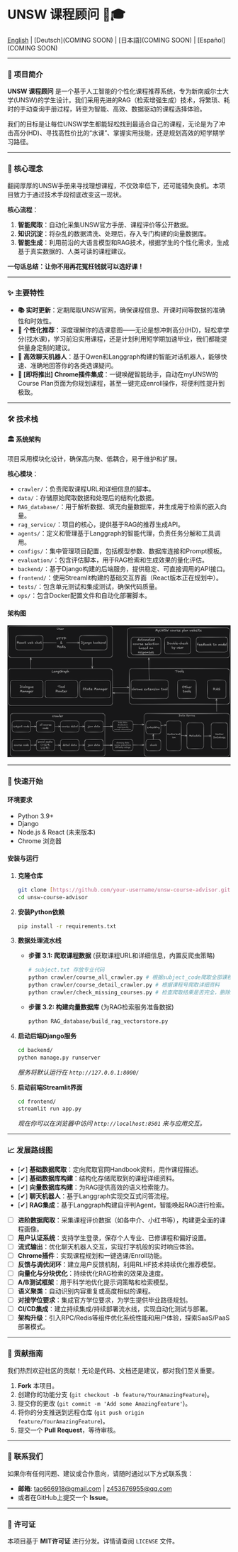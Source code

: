 # UNSW 课程顾问 🤖🎓

[English](./README_EN.md) | [Deutsch](COMING SOON) | [日本語](COMING SOON) | [Español](COMING SOON)

---

### 🌟 项目简介
**UNSW 课程顾问** 是一个基于人工智能的个性化课程推荐系统，专为新南威尔士大学(UNSW)的学生设计。我们采用先进的RAG（检索增强生成）技术，将繁琐、耗时的手动查询手册过程，转变为智能、高效、数据驱动的课程选择体验。

我们的目标是让每位UNSW学生都能轻松找到最适合自己的课程，无论是为了冲击高分(HD)、寻找高性价比的“水课”、掌握实用技能，还是规划高效的短学期学习路径。

---

### 🎯 核心理念
翻阅厚厚的UNSW手册来寻找理想课程，不仅效率低下，还可能错失良机。本项目致力于通过技术手段彻底改变这一现状。

**核心流程**：
1.  **智能爬取**：自动化采集UNSW官方手册、课程评价等公开数据。
2.  **知识沉淀**：将杂乱的数据清洗、处理后，存入专门构建的向量数据库。
3.  **智能生成**：利用前沿的大语言模型和RAG技术，根据学生的个性化需求，生成基于真实数据的、人类可读的课程建议。

**一句话总结：让你不用再花冤枉钱就可以选好课！**

---

### ✨ 主要特性
-   **📚 实时更新**：定期爬取UNSW官网，确保课程信息、开课时间等数据的准确性和时效性。
-   **🧠 个性化推荐**：深度理解你的选课意图——无论是想冲刺高分(HD)，轻松拿学分(找水课)，学习前沿实用课程，还是计划利用短学期加速毕业，我们都能提供量身定制的建议。
-   **🤖 高效聊天机器人**：基于Qwen和Langgraph构建的智能对话机器人，能够快速、准确地回答你的各类选课疑问。
-   **🔌 [即将推出] Chrome插件集成**：一键唤醒智能助手，自动在myUNSW的Course Plan页面为你规划课程，甚至一键完成enroll操作，将便利性提升到极致。

---

### 🛠️ 技术栈
#### 🏛️ 系统架构
项目采用模块化设计，确保高内聚、低耦合，易于维护和扩展。

**核心模块**：
-   `crawler/`：负责爬取课程URL和详细信息的脚本。
-   `data/`：存储原始爬取数据和处理后的结构化数据。
-   `RAG_database/`：用于解析数据、填充向量数据库，并生成用于检索的嵌入向量。
-   `rag_service/`：项目的核心，提供基于RAG的推荐生成API。
-   `agents/`：定义和管理基于Langgraph的智能代理，负责任务分解和工具调用。
-   `configs/`：集中管理项目配置，包括模型参数、数据库连接和Prompt模板。
-   `evaluation/`：包含评估脚本，用于RAG检索和生成效果的量化评估。
-   `backend/`：基于Django构建的后端服务，提供稳定、可直接调用的API接口。
-   `frontend/`：使用Streamlit构建的基础交互界面（React版本正在规划中）。
-   `tests/`：包含单元测试和集成测试，确保代码质量。
-   `ops/`：包含Docker配置文件和自动化部署脚本。

#### 架构图
![系统架构](./structure.png)

---

### 🚀 快速开始
#### 环境要求
-   Python 3.9+
-   Django
-   Node.js & React (未来版本)
-   Chrome 浏览器

#### 安装与运行
1.  **克隆仓库**
    ```bash
    git clone [https://github.com/your-username/unsw-course-advisor.git](https://github.com/your-username/unsw-course-advisor.git)
    cd unsw-course-advisor
    ```

2.  **安装Python依赖**
    ```bash
    pip install -r requirements.txt
    ```

3.  **数据处理流水线**
    * **步骤 3.1: 爬取课程数据** (获取课程URL和详细信息，内置反爬虫策略)
        ```bash
        # subject.txt 存放专业代码
        python crawler/course_all_crawler.py # 根据subject_code爬取全部课程号
        python crawler/course_detail_crawler.py # 根据课程号爬取详细资料
        python crawler/check_missing_courses.py # 检查爬取结果是否完全，删除空数据
        ```
    * **步骤 3.2: 构建向量数据库** (为RAG检索服务准备数据)
        ```bash
        python RAG_database/build_rag_vectorstore.py
        ```

4.  **启动后端Django服务**
    ```bash
    cd backend/
    python manage.py runserver
    ```
    *服务将默认运行在 `http://127.0.0.1:8000/`*

5.  **启动前端Streamlit界面**
    ```bash
    cd frontend/
    streamlit run app.py
    ```
    *现在你可以在浏览器中访问 `http://localhost:8501` 来与应用交互。*

---

### 📈 发展路线图
-   [✔] **基础数据爬取**：定向爬取官网Handbook资料，用作课程描述。
-   [✔] **基础数据库构建**：结构化存储爬取到的课程详细资料。
-   [✔] **向量数据库构建**：为RAG提供高效的语义检索能力。
-   [✔] **聊天机器人**：基于Langgraph实现交互式问答流程。
-   [✔] **RAG集成**：基于Langgraph构建自评判Agent，智能唤起RAG进行检索。
-   [ ] **进阶数据爬取**：采集课程评价数据（如各中介、小红书等），构建更全面的课程画像。
-   [ ] **用户认证系统**：支持学生登录，保存个人专业、已修课程和偏好设置。
-   [ ] **流式输出**：优化聊天机器人交互，实现打字机般的实时响应体验。
-   [ ] **Chrome插件**：实现课程规划和一键选课/Enroll功能。
-   [ ] **反馈与调优闭环**：建立用户反馈机制，利用RLHF技术持续优化推荐模型。
-   [ ] **向量化与分块优化**：持续优化RAG检索的效果及速度。
-   [ ] **A/B测试框架**：用于科学地优化提示词策略和检索模型。
-   [ ] **语义聚类**：自动识别内容重复或高度相似的课程。
-   [ ] **对接学位要求**：集成官方学位要求，为学生提供毕业路径规划。
-   [ ] **CI/CD集成**：建立持续集成/持续部署流水线，实现自动化测试与部署。
-   [ ] **架构升级**：引入RPC/Redis等组件优化系统性能和用户体验，探索SaaS/PaaS部署模式。

---

### 🤝 贡献指南
我们热烈欢迎社区的贡献！无论是代码、文档还是建议，都对我们至关重要。

1.  **Fork** 本项目。
2.  创建你的功能分支 (`git checkout -b feature/YourAmazingFeature`)。
3.  提交你的更改 (`git commit -m 'Add some AmazingFeature'`)。
4.  将你的分支推送到远程仓库 (`git push origin feature/YourAmazingFeature`)。
5.  提交一个 **Pull Request**，等待审核。

---

### 📧 联系我们
如果你有任何问题、建议或合作意向，请随时通过以下方式联系我：
-   **邮箱**: <tao666918@gmail.com> | <z453676955@qq.com>
-   或者在GitHub上提交一个 **Issue**。

---

### 📄 许可证
本项目基于 **MIT许可证** 进行分发。详情请查阅 `LICENSE` 文件。